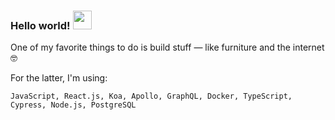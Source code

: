 ### Hello world! <img src="https://media.giphy.com/media/hvRJCLFzcasrR4ia7z/giphy.gif" width="30px">

One of my favorite things to do is build stuff — like furniture and the internet 🤓

For the latter, I'm using:

```text
JavaScript, React.js, Koa, Apollo, GraphQL, Docker, TypeScript, Cypress, Node.js, PostgreSQL
```
